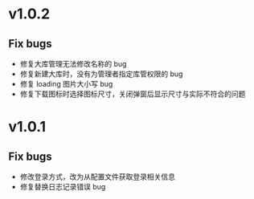 # v1.0.2

## Fix bugs

- 修复大库管理无法修改名称的 bug
- 修复新建大库时，没有为管理者指定库管权限的 bug
- 修复 loading 图片大小写 bug
- 修复下载图标时选择图标尺寸，关闭弹窗后显示尺寸与实际不符合的问题

# v1.0.1

## Fix bugs

- 修改登录方式，改为从配置文件获取登录相关信息
- 修复替换日志记录错误 bug